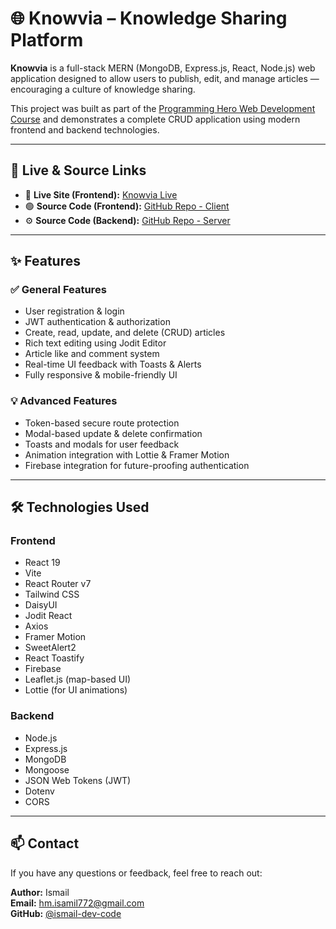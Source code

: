 
# 🌐 Knowvia – Knowledge Sharing Platform

**Knowvia** is a full-stack MERN (MongoDB, Express.js, React, Node.js) web application designed to allow users to publish, edit, and manage articles — encouraging a culture of knowledge sharing.

This project was built as part of the [Programming Hero Web Development Course](https://github.com/ProgrammingHero1) and demonstrates a complete CRUD application using modern frontend and backend technologies.

---

## 🔗 Live & Source Links

- 🔴 **Live Site (Frontend):** [Knowvia Live](https://knowvia-bd.web.app)
- 🟢 **Source Code (Frontend):** [GitHub Repo - Client](https://github.com/Programming-Hero-Web-Course4/b11a11-client-side-ismail-dev-code)
- ⚙️ **Source Code (Backend):** [GitHub Repo - Server](https://github.com/Programming-Hero-Web-Course4/b11a11-server-side-ismail-dev-code)

---

## ✨ Features

### ✅ General Features

- User registration & login
- JWT authentication & authorization
- Create, read, update, and delete (CRUD) articles
- Rich text editing using Jodit Editor
- Article like and comment system
- Real-time UI feedback with Toasts & Alerts
- Fully responsive & mobile-friendly UI

### 💡 Advanced Features

- Token-based secure route protection
- Modal-based update & delete confirmation
- Toasts and modals for user feedback
- Animation integration with Lottie & Framer Motion
- Firebase integration for future-proofing authentication

---

## 🛠️ Technologies Used

### Frontend
- React 19
- Vite
- React Router v7
- Tailwind CSS
- DaisyUI
- Jodit React
- Axios
- Framer Motion
- SweetAlert2
- React Toastify
- Firebase
- Leaflet.js (map-based UI)
- Lottie (for UI animations)

### Backend
- Node.js
- Express.js
- MongoDB
- Mongoose
- JSON Web Tokens (JWT)
- Dotenv
- CORS

---
## 📫 Contact

If you have any questions or feedback, feel free to reach out:


**Author:** Ismail  
**Email:** hm.isamil772@gmail.com  
**GitHub:** [@ismail-dev-code](https://github.com/ismail-dev-code)
